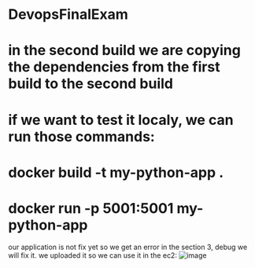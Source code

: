 # DevopsFinalExam
# in the second build we are copying the dependencies from the first build to the second build
# if we want to test it localy, we can run those commands:
# docker build -t my-python-app .
# docker run -p 5001:5001 my-python-app

our application is not fix yet so we get an error in the section 3, debug we will fix it.
we  uploaded it so we can use it in the ec2: 
![image](https://github.com/user-attachments/assets/5060d529-f165-4fb4-a6cd-7f8c05bbd83f)
